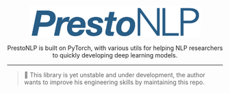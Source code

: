 <div align="center">
    <br>
    <img src="docs/_static/logo.png" width="400"/>
    <p>
    PrestoNLP is built on PyTorch, with various utils for helping NLP researchers to quickly developing deep learning models.
    </p>
    <hr/>
</div>

> 🤗 This library is yet unstable and under development, the author wants to improve his engineering skills by maintaining this repo.